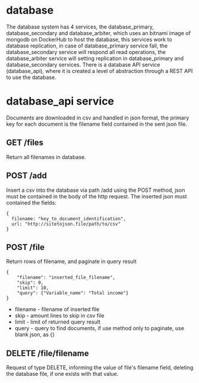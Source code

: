 # database

The database system has 4 services, the database_primary, database_secondary and database_arbiter, which uses an bitnami image of mongodb on DockerHub to host the database, this services work to database replication, in case of database_primary service fall, the database_secondary service will respond all read operations, the database_arbiter service will setting replication in database_primary and database_secondary services. There is a database API service (database_api), where it is created a level of abstraction through a REST API to use the database.

# database_api service
Documents are downloaded in csv and handled in json format, the primary key for each document is the filename field contained in the sent json file.

## GET /files
Return all filenames in database.

## POST /add
Insert a csv into the database via path /add using the POST method, json must be contained in the body of the http request.
The inserted json must contained the fields: 
```
{
  filename: "key_to_document_identification",
  url: "http://sitetojson.file/path/to/csv"
}
```

## POST /file
Return rows of filename, and paginate in query result
```
{
	"filename": "inserted_file_filename",
	"skip": 0,
	"limit": 10,
	"query": {"Variable_name": "Total income"}
}
```
* filename - filename of inserted file
* skip - amount lines to skip in csv file
* limit - limit of returned query result
* query - query to find documents, if use method only to paginate, use blank json, as {}

## DELETE /file/filename
Request of type DELETE, informing the value of file's filename field, deleting the database file, if one exists with that value.
